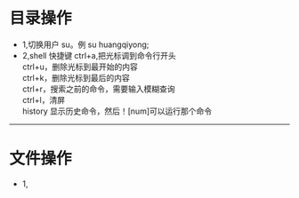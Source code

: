 # 目录操作
- 1,切换用户  su。例 su huangqiyong;  
- 2,shell 快捷键  ctrl+a,把光标调到命令行开头  
                ctrl+u，删除光标到最开始的内容  
                 ctrl+k，删除光标到最后的内容  
                ctrl+r，搜索之前的命令，需要输入模糊查询  
                ctrl+l，清屏  
                history 显示历史命令，然后！[num]可以运行那个命令  
* * *
# 文件操作
- 1,

